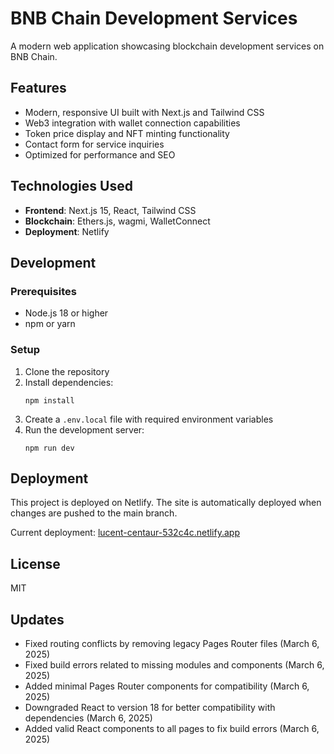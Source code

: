 # BNB Chain Development Services

A modern web application showcasing blockchain development services on BNB Chain.

## Features

- Modern, responsive UI built with Next.js and Tailwind CSS
- Web3 integration with wallet connection capabilities
- Token price display and NFT minting functionality
- Contact form for service inquiries
- Optimized for performance and SEO

## Technologies Used

- **Frontend**: Next.js 15, React, Tailwind CSS
- **Blockchain**: Ethers.js, wagmi, WalletConnect
- **Deployment**: Netlify

## Development

### Prerequisites

- Node.js 18 or higher
- npm or yarn

### Setup

1. Clone the repository
2. Install dependencies:
   ```
   npm install
   ```
3. Create a `.env.local` file with required environment variables
4. Run the development server:
   ```
   npm run dev
   ```

## Deployment

This project is deployed on Netlify. The site is automatically deployed when changes are pushed to the main branch.

Current deployment: [lucent-centaur-532c4c.netlify.app](https://lucent-centaur-532c4c.netlify.app)

## License

MIT

## Updates

- Fixed routing conflicts by removing legacy Pages Router files (March 6, 2025)
- Fixed build errors related to missing modules and components (March 6, 2025)
- Added minimal Pages Router components for compatibility (March 6, 2025)
- Downgraded React to version 18 for better compatibility with dependencies (March 6, 2025)
- Added valid React components to all pages to fix build errors (March 6, 2025)
